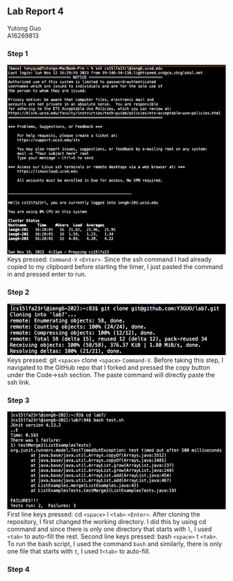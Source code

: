 ## Lab Report 4
Yutong Guo<br>
A16269813<br>
### Step 1
![Image](1.png)<br>
Keys pressed: `Command-V` `<Enter>`. Since the ssh command I had already copied to my clipboard before starting the timer, I just pasted the command in and pressed enter to run.<br>
### Step 2
![Image](2.png)<br>
Keys pressed: git `<space>` clone `<space>` `Command-V`. Before taking this step, I navigated to the GitHub repo that I forked and pressed the copy button under the Code->ssh section. The paste command will directly paste the ssh link.
### Step 3
![Image](3.png)<br>
First line keys pressed: cd `<space>` l `<tab>` `<Enter>`. After cloning the repository, I first changed the working directory. I did this by using cd command and since there is only one directory that starts with `l`, I used `<tab>` to auto-fill the rest.
Second line keys pressed: bash `<space>` t `<tab>`. To run the bash script, I used the command `bash` and similarly, there is only one file that starts with `t`, I used t`<tab>` to auto-fill.
### Step 4

